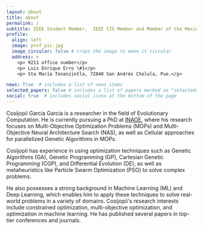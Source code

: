 ```yaml
---
layout: about
title: about
permalink: /
subtitle: IEEE Student Member,  IEEE CIS Member and Member of the Mexico-France Research Network (MUFRAMEX)
profile:
  align: left
  image: prof_pic.jpg
  image_circular: false # crops the image to make it circular
  address: >
    <p> 9211 office number</p>
    <p> Luis Enrique Erro \#1</p>
    <p> Sta María Tonanzintla, 72840 San Andrés Cholula, Pue.</p>

news: True  # includes a list of news items
selected_papers: false # includes a list of papers marked as "selected={true}"
social: true  # includes social icons at the bottom of the page
---
```


Cosijopii Garcia Garcia is a researcher in the field of Evolutionary Computation. He is currently pursuing a PhD at [INAOE](https://www.inaoep.mx/), where his research focuses on Multi-Objective Optimization Problems (MOPs) and Multi-Objective Neural Architecture Search (NAS), as well as Cellular approaches for parallelized Genetic Algorithms in MOPs.

Cosijopii has experience in using optimization techniques such as Genetic Algorithms (GA), Genetic Programming (GP), Cartesian Genetic Programming (CGP), and Differential Evolution (DE), as well as metaheuristics like Particle Swarm Optimization (PSO) to solve complex problems.

He also possesses a strong background in Machine Learning (ML) and Deep Learning, which enables him to apply these techniques to solve real-world problems in a variety of domains. Cosijopii's research interests include constrained optimization, multi-objective optimization, and optimization in machine learning. He has published several papers in top-tier conferences and journals.